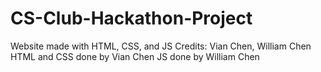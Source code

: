 # CS-Club-Hackathon-Project
Website made with HTML, CSS, and JS
Credits: Vian Chen, William Chen
HTML and CSS done by Vian Chen
JS done by William Chen
